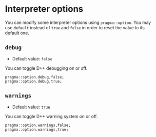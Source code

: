 # Interpreter options
You can modify some interpreter options using `pragma::option`. You may use `default` instead of `true` and `false` in order to reset the value to its default one.

## `debug`
- Default value: `false`

You can toggle D++ debugging on or off.

```pawn
pragma::option.debug,false;
pragma::option.debug,true;
```

## `warnings`
- Default value: `true`

You can toggle D++ warning system on or off.

```pawn
pragma::option.warnings,false;
pragma::option.warnings,true;
```

